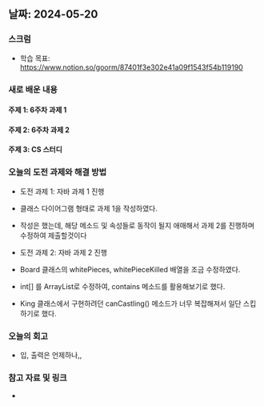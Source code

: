 ## 날짜: 2024-05-20

### 스크럼
- 학습 목표: https://www.notion.so/goorm/87401f3e302e41a09f1543f54b119190

### 새로 배운 내용
#### 주제 1: 6주차 과제 1

#### 주제 2: 6주차 과제 2

#### 주제 3: CS 스터디

### 오늘의 도전 과제와 해결 방법
- 도전 과제 1: 자바 과제 1 진행
- 클래스 다이어그램 형태로 과제 1을 작성하였다.
- 작성은 했는데, 해당 메소드 및 속성들로 동작이 될지 애매해서 과제 2를 진행하며 수정하여 제출할것이다

- 도전 과제 2: 자바 과제 2 진행
- Board 클래스의 whitePieces, whitePieceKilled 배열을 조금 수정하였다.
- int[] 를 ArrayList<Piece>로 수정하여, contains 메소드를 활용해보기로 했다.
- King 클래스에서 구현하려던 canCastling() 메소드가 너무 복잡해져서 일단 스킵하기로 했다.

### 오늘의 회고
- 입, 출력은 언제하나,,

### 참고 자료 및 링크
- 

